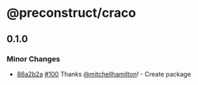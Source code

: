 # @preconstruct/craco

## 0.1.0
### Minor Changes

- [86a2b2a](https://github.com/preconstruct/preconstruct/commit/86a2b2a0037f6c496318e30f91e6dc32ccf42baf) [#100](https://github.com/preconstruct/preconstruct/pull/100) Thanks [@mitchellhamilton](https://github.com/mitchellhamilton)! - Create package
